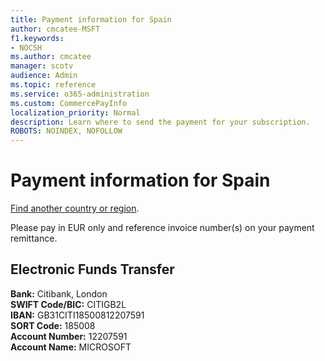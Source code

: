 ```yaml
---
title: Payment information for Spain
author: cmcatee-MSFT
f1.keywords:
- NOCSH
ms.author: cmcatee
manager: scotv
audience: Admin
ms.topic: reference
ms.service: o365-administration
ms.custom: CommercePayInfo
localization_priority: Normal
description: Learn where to send the payment for your subscription.
ROBOTS: NOINDEX, NOFOLLOW
---                                
```


# Payment information for Spain

[Find another country or region](../billing-and-payments/pay-for-your-subscription.md).

Please pay in EUR only and reference invoice number(s) on your payment remittance.

## Electronic Funds Transfer

**Bank:** Citibank, London  
**SWIFT Code/BIC:** CITIGB2L  
**IBAN:** GB31CITI18500812207591  
**SORT Code:** 185008  
**Account Number:** 12207591  
**Account Name:** MICROSOFT